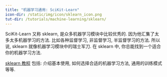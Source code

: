 ```yaml
---
title: "机器学习通用: SciKit-Learn"
icon-dir: /static/img/icon/sklearn_icon.png
tut-dir: /tutorials/machine-learning/sklearn/
---
```

SciKit-Learn 又称 sklearn, 是众多机器学习模块中比较优秀的. 因为他汇集了太多太多机器学习的方法.
比如各种监督学习, 非监督学习, 半监督学习的方法. 所以说, sklearn 就像机器学习模块中的瑞士军刀.
在 sklearn 中, 你总能找到一个适合你的机器学习方法.

<a href="{{page.tut-dir}}">sklearn 教程</a> 包括: 介绍基本使用,
如何选择合适的机器学习方法, 通用的训练模式等等.
